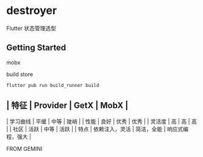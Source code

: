 # destroyer
Flutter 状态管理选型

## Getting Started

mobx

build store
```shell
flutter pub run build_runner build
```




| 特征 |	Provider | GetX	| MobX |
--------------------------------
| 学习曲线 | 平缓 | 中等	| 陡峭 |
| 性能 | 良好 | 优秀 | 优秀 |
| 灵活度 | 高 | 高 | 高 |
| 社区 | 活跃 | 中等 | 活跃 |
| 特点 | 依赖注入，灵活 | 简洁，全能 | 响应式编程，强大 |

FROM GEMINI



